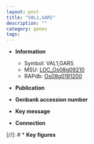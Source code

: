 ```yaml
---
layout: post
title: "VAL1,GARS"
description: ""
category: genes
tags: 
---
```


* **Information**  
    + Symbol: VAL1,GARS  
    + MSU: [LOC_Os08g09210](http://rice.uga.edu/cgi-bin/ORF_infopage.cgi?orf=LOC_Os08g09210)  
    + RAPdb: [Os08g0191200](http://rapdb.dna.affrc.go.jp/viewer/gbrowse_details/irgsp1?name=Os08g0191200)  

* **Publication**  

* **Genbank accession number**  

* **Key message**  

* **Connection**  

[//]: # * **Key figures**  



